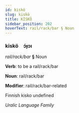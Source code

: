 ```yaml
---
id: kiskö
slug: kiskö
title: KİSKÖ
sidebar_position: 202
hoverText: rail/rack/bar § Noun
---
```


### kiskö&emsp;<span kind="abugida">ɔ́ɟɔı</span>

*rail/rack/bar* **§** Noun

**Verb**: to be a rail/rack/bar

**Noun**: rail/rack/bar

**Modifier**: rail/rack/bar-related

Finnish kisko undefined

*Uralic Language Family*